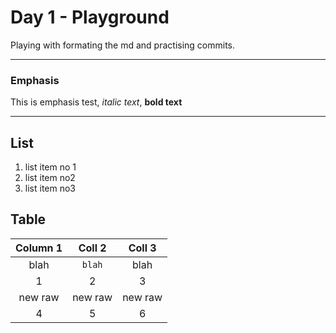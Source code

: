 # Day 1 - Playground

Playing with formating the md and practising commits.

---

### Emphasis

This is emphasis test, *italic text*, __bold text__

---

## List
1. list item no 1
2. list item no2
3. list item no3

## Table

Column 1 | Coll 2 | Coll 3
:---: | :---: | :---:
blah | `blah` | blah
1 | 2 | 3
new raw | new raw | new raw
 4 | 5 | 6

